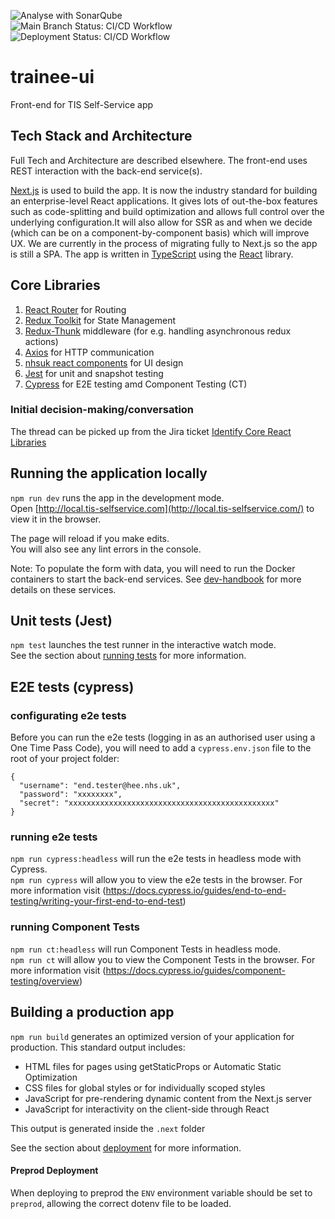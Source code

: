 ![Analyse with SonarQube](https://github.com/Health-Education-England/trainee-ui/workflows/Analyse%20with%20SonarQube/badge.svg)  
![Main Branch Status: CI/CD Workflow](https://github.com/Health-Education-England/trainee-ui/workflows/CI/CD%20Workflow/badge.svg?branch=main)  
![Deployment Status: CI/CD Workflow](https://github.com/Health-Education-England/trainee-ui/workflows/CI/CD%20Workflow/badge.svg?branch=main&event=deployment_status)

# trainee-ui

Front-end for TIS Self-Service app

## Tech Stack and Architecture

Full Tech and Architecture are described elsewhere. The front-end uses REST interaction with the back-end service(s).

[Next.js](https://nextjs.org/) is used to build the app. It is now the industry standard for building an enterprise-level React applications. It gives lots of out-the-box features such as code-splitting and build optimization and allows full control over the underlying configuration.It will also allow for SSR as and when we decide (which can be on a component-by-component basis) which will improve UX.
We are currently in the process of migrating fully to Next.js so the app is still a SPA.
The app is written in [TypeScript](https://www.typescriptlang.org/) using the [React](https://reactjs.org/) library.

## Core Libraries

1. [React Router](https://reactrouter.com/) for Routing
2. [Redux Toolkit](https://redux-toolkit.js.org/) for State Management
3. [Redux-Thunk](https://github.com/reduxjs/redux-thunk) middleware (for e.g. handling asynchronous redux actions)
4. [Axios](https://github.com/axios/axios) for HTTP communication
5. [nhsuk react components](https://github.com/NHSDigital/nhsuk-react-components/releases/tag/v1.2.0) for UI design
6. [Jest](https://jestjs.io/) for unit and snapshot testing
7. [Cypress](https://www.cypress.io/) for E2E testing amd Component Testing (CT)

### Initial decision-making/conversation

The thread can be picked up from the Jira ticket [Identify Core React Libraries](https://hee-tis.atlassian.net/browse/TISNEW-3581)

## Running the application locally

`npm run dev` runs the app in the development mode.<br />
Open [http://local.tis-selfservice.com](http://local.tis-selfservice.com/) to view it in the browser.

The page will reload if you make edits.<br />
You will also see any lint errors in the console.

Note: To populate the form with data, you will need to run the Docker containers to start the back-end services. See
[dev-handbook](https://github.com/Health-Education-England/dev-handbook/tree/main/tis-self-service) for more details on these services.

## Unit tests (Jest)

`npm test` launches the test runner in the interactive watch mode.<br />
See the section about [running tests](https://facebook.github.io/create-react-app/docs/running-tests) for more information.

## E2E tests (cypress)

### configurating e2e tests

Before you can run the e2e tests (logging in as an authorised user using a One Time Pass Code), you will need to add a `cypress.env.json` file to the root of your project folder:

```
{
  "username": "end.tester@hee.nhs.uk",
  "password": "xxxxxxxx",
  "secret": "xxxxxxxxxxxxxxxxxxxxxxxxxxxxxxxxxxxxxxxxxxxxxx"
}
```

### running e2e tests

`npm run cypress:headless` will run the e2e tests in headless mode with Cypress.<br />
`npm run cypress` will allow you to view the e2e tests in the browser. For more information visit (https://docs.cypress.io/guides/end-to-end-testing/writing-your-first-end-to-end-test)

### running Component Tests

`npm run ct:headless` will run Component Tests in headless mode.<br />
`npm run ct` will allow you to view the Component Tests in the browser. For more information visit (https://docs.cypress.io/guides/component-testing/overview)

## Building a production app

`npm run build` generates an optimized version of your application for production. This standard output includes:

- HTML files for pages using getStaticProps or Automatic Static Optimization
- CSS files for global styles or for individually scoped styles
- JavaScript for pre-rendering dynamic content from the Next.js server
- JavaScript for interactivity on the client-side through React

This output is generated inside the `.next` folder

See the section about [deployment](https://nextjs.org/docs/deployment) for more information.

#### Preprod Deployment

When deploying to preprod the `ENV` environment variable should be set to
`preprod`, allowing the correct dotenv file to be loaded.
